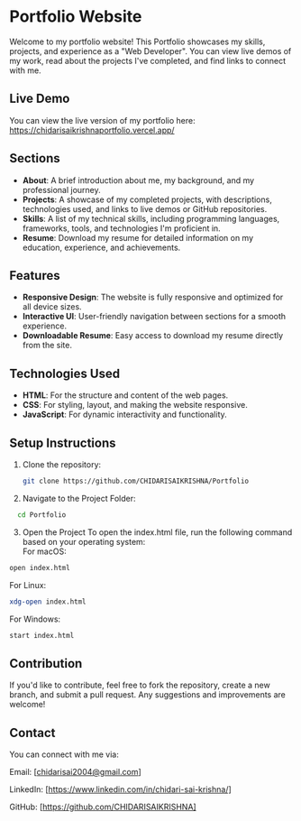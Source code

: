 
# Portfolio Website

Welcome to my portfolio website! This Portfolio showcases my skills, projects, and experience as a  "Web Developer". You can view live demos of my work, read about the projects I've completed, and find links to connect with me.

## Live Demo

You can view the live version of my portfolio here: https://chidarisaikrishnaportfolio.vercel.app/

## Sections
- **About**: A brief introduction about me, my background, and my professional journey.
- **Projects**: A showcase of my completed projects, with descriptions, technologies used, and links to live demos or GitHub repositories.
- **Skills**: A list of my technical skills, including programming languages, frameworks, tools, and technologies I'm proficient in.
- **Resume**: Download my resume for detailed information on my education, experience, and achievements.

## Features

- **Responsive Design**: The website is fully responsive and optimized for all device sizes.
- **Interactive UI**: User-friendly navigation between sections for a smooth experience.
- **Downloadable Resume**: Easy access to download my resume directly from the site.


## Technologies Used

- **HTML**: For the structure and content of the web pages.
- **CSS**: For styling, layout, and making the website responsive.
- **JavaScript**:  For dynamic interactivity and functionality.


## Setup Instructions

1. Clone the repository:
    ```bash
   git clone https://github.com/CHIDARISAIKRISHNA/Portfolio
    ```
2. Navigate to the Project Folder:
```bash
  cd Portfolio
```
3. Open the Project
To open the index.html file, run the following command based on your operating system:<br>
 For macOS:
  ```bash
 open index.html
```
 For Linux:
  ```bash
 xdg-open index.html
```
 For Windows:
  ```bash
start index.html

```

## Contribution

If you'd like to contribute, feel free to fork the repository, create a new branch, and submit a pull request. Any suggestions and improvements are welcome!


## Contact

You can connect with me via:

Email: [chidarisai2004@gmail.com]

LinkedIn: [https://www.linkedin.com/in/chidari-sai-krishna/]

GitHub: [https://github.com/CHIDARISAIKRISHNA]





